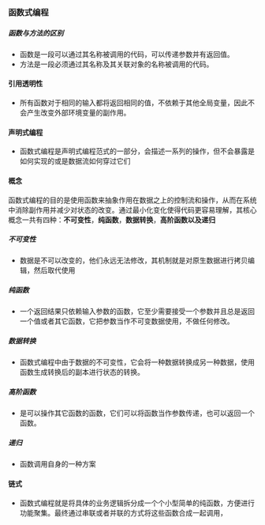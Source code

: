 ### 函数式编程

##### 函数与方法的区别

- 函数是一段可以通过其名称被调用的代码，可以传递参数并有返回值。
- 方法是一段必须通过其名称及其关联对象的名称被调用的代码。

#### 引用透明性

- 所有函数对于相同的输入都将返回相同的值，不依赖于其他全局变量，因此不会产生改变外部环境变量的副作用。

#### 声明式编程
- 函数式编程是声明式编程范式的一部分，会描述一系列的操作，但不会暴露是如何实现的或是数据流如何穿过它们

#### 概念
函数式编程的目的是使用函数来抽象作用在数据之上的控制流和操作，从而在系统中消除副作用并减少对状态的改变。通过最小化变化使得代码更容易理解，其核心概念一共有四种：**不可变性**，**纯函数**，**数据转换**，**高阶函数以及递归**
   
  ##### 不可变性
   - 数据是不可以改变的，他们永远无法修改，其机制就是对原生数据进行拷贝编辑，然后取代使用
  ##### 纯函数
   - 一个返回结果只依赖输入参数的函数，它至少需要接受一个参数并且总是返回一个值或者其它函数，它把参数当作不可变数据使用，不做任何修改。
  ##### 数据转换
   - 函数式编程中由于数据的不可变性，它会将一种数据转换成另一种数据，使用函数生成转换后的副本进行状态的转换。
  ##### 高阶函数
   - 是可以操作其它函数的函数，它们可以将函数当作参数传递，也可以返回一个函数。
  ##### 递归
   - 函数调用自身的一种方案

#### 链式

- 函数式编程就是将具体的业务逻辑拆分成一个个小型简单的纯函数，方便进行功能聚集。最终通过串联或者并联的方式将这些函数合成一起调用，

